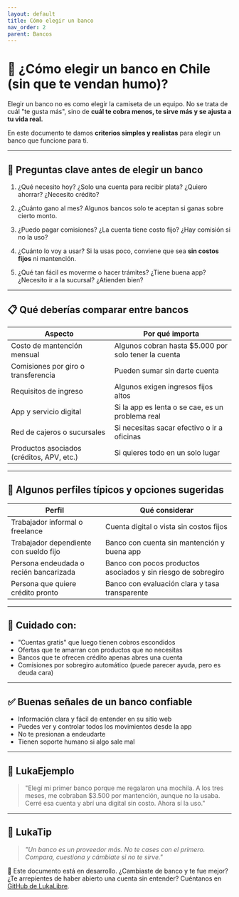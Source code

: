 ```yaml
---
layout: default
title: Cómo elegir un banco
nav_order: 2
parent: Bancos
---
```


# 🏦 ¿Cómo elegir un banco en Chile (sin que te vendan humo)?

Elegir un banco no es como elegir la camiseta de un equipo.
No se trata de cuál "te gusta más", sino de **cuál te cobra menos, te sirve más y se ajusta a tu vida real.**

En este documento te damos **criterios simples y realistas** para elegir un banco que funcione para ti.

---

## 🧠 Preguntas clave antes de elegir un banco

1. ¿Qué necesito hoy?
   ¿Solo una cuenta para recibir plata? ¿Quiero ahorrar? ¿Necesito crédito?

2. ¿Cuánto gano al mes?
   Algunos bancos solo te aceptan si ganas sobre cierto monto.

3. ¿Puedo pagar comisiones?
   ¿La cuenta tiene costo fijo? ¿Hay comisión si no la uso?

4. ¿Cuánto lo voy a usar?
   Si la usas poco, conviene que sea **sin costos fijos** ni mantención.

5. ¿Qué tan fácil es moverme o hacer trámites?
   ¿Tiene buena app? ¿Necesito ir a la sucursal? ¿Atienden bien?

---

## 📋 Qué deberías comparar entre bancos

| Aspecto                          | Por qué importa                                      |
|----------------------------------|------------------------------------------------------|
| Costo de mantención mensual      | Algunos cobran hasta $5.000 por solo tener la cuenta |
| Comisiones por giro o transferencia | Pueden sumar sin darte cuenta                     |
| Requisitos de ingreso            | Algunos exigen ingresos fijos altos                 |
| App y servicio digital           | Si la app es lenta o se cae, es un problema real     |
| Red de cajeros o sucursales      | Si necesitas sacar efectivo o ir a oficinas          |
| Productos asociados (créditos, APV, etc.) | Si quieres todo en un solo lugar           |

---

## 🏦 Algunos perfiles típicos y opciones sugeridas

| Perfil                              | Qué considerar                                    |
|-------------------------------------|--------------------------------------------------|
| Trabajador informal o freelance     | Cuenta digital o vista sin costos fijos          |
| Trabajador dependiente con sueldo fijo | Banco con cuenta sin mantención y buena app  |
| Persona endeudada o recién bancarizada | Banco con pocos productos asociados y sin riesgo de sobregiro |
| Persona que quiere crédito pronto   | Banco con evaluación clara y tasa transparente   |

---

## 🚨 Cuidado con:

- "Cuentas gratis" que luego tienen cobros escondidos
- Ofertas que te amarran con productos que no necesitas
- Bancos que te ofrecen crédito apenas abres una cuenta
- Comisiones por sobregiro automático (puede parecer ayuda, pero es deuda cara)

---

## ✅ Buenas señales de un banco confiable

- Información clara y fácil de entender en su sitio web
- Puedes ver y controlar todos los movimientos desde la app
- No te presionan a endeudarte
- Tienen soporte humano si algo sale mal

---

## 💬 LukaEjemplo

> "Elegí mi primer banco porque me regalaron una mochila.
> A los tres meses, me cobraban $3.500 por mantención, aunque no la usaba.
> Cerré esa cuenta y abrí una digital sin costo. Ahora sí la uso."

---

## 🧠 LukaTip

> *"Un banco es un proveedor más. No te cases con el primero. Compara, cuestiona y cámbiate si no te sirve."*

📌 Este documento está en desarrollo.
¿Cambiaste de banco y te fue mejor? ¿Te arrepientes de haber abierto una cuenta sin entender? Cuéntanos en [GitHub de LukaLibre](https://github.com/raestrada/lukalibre).
